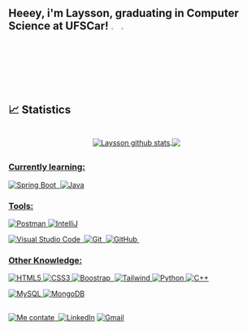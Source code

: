 ## Heeey, i'm Laysson, graduating in Computer Science at UFSCar! <img src="https://media.giphy.com/media/hvRJCLFzcasrR4ia7z/giphy.gif" width=3%> <img src="https://media1.giphy.com/media/iDaCeaKrHhUI1I8e2b/giphy.gif?cid=ecf05e47fque862v0gka65u8brf9wsamvaaykcuzn2s6ai62&ep=v1_stickers_search&rid=giphy.gif&ct=s" width=3%>

## 📈 Statistics 
  <div align="center"> <br>
    <a href="https://github.com/layssonsantos/github-readme-stats"><img align="center" src="https://github-readme-stats.vercel.app/api?username=layssonsantos&show_icons=true&include_all_commits=true&theme=radical&hide_border=false" alt="Laysson github stats"</a> <a         href="https://github.com/layssonsantos/github-readme-stats"><img align="center" src="https://github-readme-stats.vercel.app/api/top-langs/?username=layssonsantos&layout=compact&theme=radical&hide_border=false"</a>
  </div> 
    
##

### Currently learning:
![Spring Boot](https://img.shields.io/badge/-Spring%20Boot-6DB33F?style=for-the-badge&logo=spring-boot&logoColor=ffffff&labelColor=6DB33F)&nbsp;
![Java](https://img.shields.io/badge/-Java-5c1bf5?style=for-the-badge&logo=java&logoColor=ffffff&labelColor=5c1bf5)

### Tools:
![Postman](https://img.shields.io/badge/-Postman-FF6C37?style=for-the-badge&logo=postman&logoColor=white&labelColor=FF6C37)
![IntelliJ](https://img.shields.io/badge/-IntelliJ%20IDEA-5c1bf5?style=for-the-badge&logo=intellij-idea&labelColor=5c1bf5)

![Visual Studio Code](https://img.shields.io/badge/-Visual%20Studio%20Code-000000?style=for-the-badge&logo=visual-studio-code&logoColor=ffffff&labelColor=000000)&nbsp;
![Git](https://img.shields.io/badge/-Git-000000?style=for-the-badge&logo=git&logoColor=ffffff&labelColor=000000)&nbsp;
![GitHub](https://img.shields.io/badge/-GitHub-000000?style=for-the-badge&logo=github&labelColor=000000)&nbsp;


### Other Knowledge:
![HTML5](https://img.shields.io/badge/-HTML5-000000?style=for-the-badge&logo=html5&logoColor=white&labelColor=000000)
![CSS3](https://img.shields.io/badge/-CSS3-000000?style=for-the-badge&logo=css3&logoColor=white&labelColor=000000)
![Boostrap](https://img.shields.io/badge/-boostrap-000000?style=for-the-badge&logo=bootstrap&logoColor=white&labelColor=000000)&nbsp;
![Tailwind](https://img.shields.io/badge/tailwindcss-000000?style=for-the-badge&logo=tailwind-css&logoColor=white)
![Python](https://img.shields.io/badge/-Python-000000?style=for-the-badge&logo=python&logoColor=white&labelColor=000000)
![C++](https://img.shields.io/badge/C%2B%2B-000000?style=for-the-badge&logo=c%2B%2B&logoColor=white)

![MySQL](https://img.shields.io/badge/-MySQL-000000?style=for-the-badge&logo=mysql&logoColor=white&labelColor=000000)
![MongoDB](https://img.shields.io/badge/-MongoDB-000000?style=for-the-badge&logo=mongodb&logoColor=white&labelColor=000000)
  
##

![Me contate](https://img.shields.io/badge/-Me%20Contate%20:-000000?style=for-the-badge&labelColor=000000)&nbsp;
[![LinkedIn](https://img.shields.io/badge/LinkedIn-0077B5?style=for-the-badge&logo=linkedin&logoColor=white)](https://www.linkedin.com/in/layssonsantos/)
[![Gmail](https://img.shields.io/badge/Gmail-333333?style=for-the-badge&logo=gmail&logoColor=red)](mailto:laysson.nvt@gmail.com)

